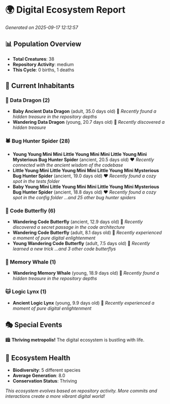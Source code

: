 # 🌍 Digital Ecosystem Report
*Generated on 2025-09-17 12:12:57*

## 📊 Population Overview
- **Total Creatures**: 38
- **Repository Activity**: medium
- **This Cycle**: 0 births, 1 deaths

## 👥 Current Inhabitants

### 🐉 Data Dragon (2)
- **Baby Ancient Data Dragon** (adult, 35.0 days old) 💛
  *Recently found a hidden treasure in the repository depths*
- **Wandering Data Dragon** (young, 20.7 days old) 💚
  *Recently discovered a hidden treasure*

### 🕷️ Bug Hunter Spider (28)
- **Young Young Mini Mini Little Young Mini Mini Little Young Mini Mysterious Bug Hunter Spider** (ancient, 20.5 days old) ❤️
  *Recently connected with the ancient wisdom of the codebase*
- **Little Young Mini Little Young Mini Mini Little Young Mini Mysterious Bug Hunter Spider** (ancient, 19.0 days old) ❤️
  *Recently found a cozy spot in the tests folder*
- **Baby Young Mini Little Young Mini Mini Little Young Mini Mysterious Bug Hunter Spider** (ancient, 18.8 days old) ❤️
  *Recently found a cozy spot in the config folder*
  *...and 25 other bug hunter spiders*

### 🦋 Code Butterfly (6)
- **Wandering Code Butterfly** (ancient, 12.9 days old) 💛
  *Recently discovered a secret passage in the code architecture*
- **Wandering Code Butterfly** (adult, 8.1 days old) 💚
  *Recently experienced a moment of pure digital enlightenment*
- **Young Wandering Code Butterfly** (adult, 7.5 days old) 💚
  *Recently learned a new trick*
  *...and 3 other code butterflys*

### 🐋 Memory Whale (1)
- **Wandering Memory Whale** (young, 18.9 days old) 💚
  *Recently found a hidden treasure in the repository depths*

### 🐱 Logic Lynx (1)
- **Ancient Logic Lynx** (young, 9.9 days old) 💚
  *Recently experienced a moment of pure digital enlightenment*

## 🎭 Special Events

🏙️ **Thriving metropolis!** The digital ecosystem is bustling with life.

## 🔬 Ecosystem Health
- **Biodiversity**: 5 different species
- **Average Generation**: 8.0
- **Conservation Status**: Thriving

*This ecosystem evolves based on repository activity. More commits and interactions create a more vibrant digital world!*
